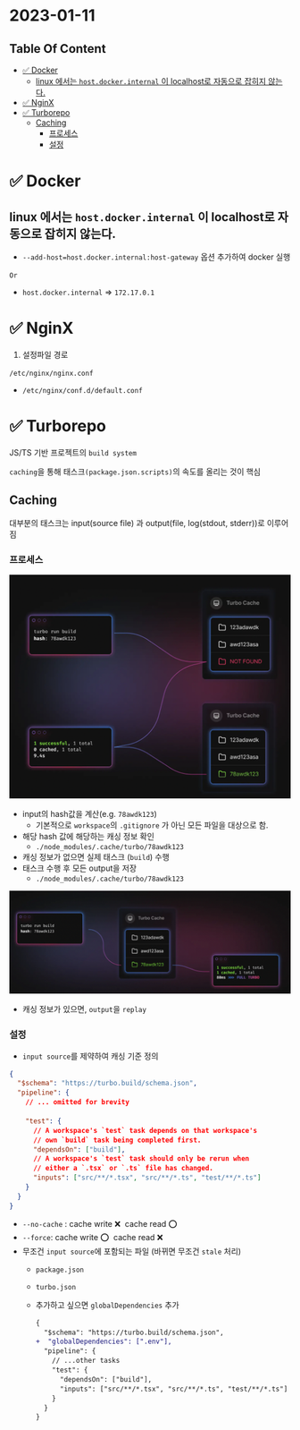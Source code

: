 <h1> 2023-01-11 </h1>


<h2> Table Of Content </h2>   

- [✅ Docker](#-docker)
  - [linux 에서는 `host.docker.internal` 이 localhost로 자동으로 잡히지 않는다.](#linux-에서는-hostdockerinternal-이-localhost로-자동으로-잡히지-않는다)
- [✅ NginX](#-nginx)
- [✅ Turborepo](#-turborepo)
  - [Caching](#caching)
    - [프로세스](#프로세스)
    - [설정](#설정)



# ✅ Docker

## linux 에서는 `host.docker.internal` 이 localhost로 자동으로 잡히지 않는다.

- `--add-host=host.docker.internal:host-gateway` 옵션 추가하여 docker 실행

`Or`

- `host.docker.internal` ⇒  `172.17.0.1`

# ✅ NginX

1. 설정파일 경로

`/etc/nginx/nginx.conf`

+ `/etc/nginx/conf.d/default.conf`

# ✅ Turborepo

JS/TS 기반 프로젝트의 `build system` 

`caching`을 통해 태스크`(package.json.scripts)`의 속도를 올리는 것이 핵심       

## Caching

대부분의 태스크는 input(source file) 과 output(file, log(stdout, stderr))로 이루어짐

### 프로세스

![](assets/230111-001.png)

- input의 hash값을 계산(e.g. `78awdk123`)
    - 기본적으로 `workspace`의 `.gitignore` 가 아닌 모든 파일을 대상으로 함.
- 해당 hash 값에 해당하는 캐싱 정보 확인
    - `./node_modules/.cache/turbo/78awdk123`
- 캐싱 정보가 없으면 실제 태스크 (`build`) 수행
- 태스크 수행 후 모든 output을 저장
    - `./node_modules/.cache/turbo/78awdk123`
    

![](assets/230111-002.png)

- 캐싱 정보가 있으면, `output`을 `replay`

### 설정

- `input source`를 제약하여 캐싱 기준 정의

```json
{
  "$schema": "https://turbo.build/schema.json",
  "pipeline": {
    // ... omitted for brevity
 
    "test": {
      // A workspace's `test` task depends on that workspace's
      // own `build` task being completed first.
      "dependsOn": ["build"],
      // A workspace's `test` task should only be rerun when
      // either a `.tsx` or `.ts` file has changed.
      "inputs": ["src/**/*.tsx", "src/**/*.ts", "test/**/*.ts"]
    }
  }
}
```

- `--no-cache` : cache write ❌  cache read ⭕️
- `--force`: cache write ⭕️  cache read ❌
- 무조건 `input source`에 포함되는 파일 (바뀌면 무조건 `stale` 처리)
    - `package.json`
    - `turbo.json`
    - 추가하고 싶으면 `globalDependencies` 추가
        
        ```diff
        {
          "$schema": "https://turbo.build/schema.json",
        +  "globalDependencies": [".env"],
          "pipeline": {
            // ...other tasks
            "test": {
              "dependsOn": ["build"],
              "inputs": ["src/**/*.tsx", "src/**/*.ts", "test/**/*.ts"]
            }
          }
        }
        ```